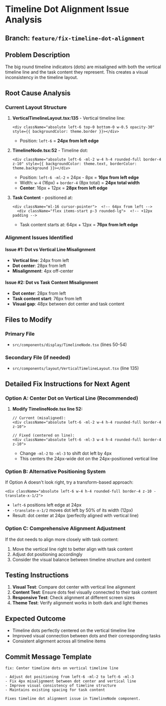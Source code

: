 # Timeline Dot Alignment Issue Analysis

## Branch: `feature/fix-timeline-dot-alignment`

## Problem Description
The big round timeline indicators (dots) are misaligned with both the vertical timeline line and the task content they represent. This creates a visual inconsistency in the timeline layout.

## Root Cause Analysis

### Current Layout Structure
1. **VerticalTimelineLayout.tsx:135** - Vertical timeline line:
   ```tsx
   <div className="absolute left-6 top-0 bottom-0 w-0.5 opacity-30" style={{ backgroundColor: theme.border }}></div>
   ```
   - Position: `left-6` = **24px from left edge**

2. **TimelineNode.tsx:52** - Timeline dot:
   ```tsx
   <div className="absolute left-6 -ml-2 w-4 h-4 rounded-full border-4 z-10" style={{ backgroundColor: theme.text, borderColor: theme.background }}></div>
   ```
   - Position: `left-6 -ml-2` = 24px - 8px = **16px from left edge**
   - Width: `w-4` (16px) + `border-4` (8px total) = **24px total width**
   - **Center**: 16px + 12px = **28px from left edge**

3. **Task Content** - positioned at:
   ```tsx
   <div className="ml-16 cursor-pointer">  <!-- 64px from left -->
     <div className="flex items-start p-3 rounded-lg">  <!-- +12px padding -->
   ```
   - Task content starts at: 64px + 12px = **76px from left edge**

### Alignment Issues Identified

#### Issue #1: Dot vs Vertical Line Misalignment
- **Vertical line**: 24px from left
- **Dot center**: 28px from left  
- **Misalignment**: 4px off-center

#### Issue #2: Dot vs Task Content Misalignment
- **Dot center**: 28px from left
- **Task content start**: 76px from left
- **Visual gap**: 48px between dot center and task content

## Files to Modify

### Primary File
- `src/components/display/TimelineNode.tsx` (lines 50-54)

### Secondary File (if needed)
- `src/components/layout/VerticalTimelineLayout.tsx` (line 135)

## Detailed Fix Instructions for Next Agent

### Option A: Center Dot on Vertical Line (Recommended)
1. **Modify TimelineNode.tsx line 52:**
   ```tsx
   // Current (misaligned):
   <div className="absolute left-6 -ml-2 w-4 h-4 rounded-full border-4 z-10">
   
   // Fixed (centered on line):
   <div className="absolute left-6 -ml-3 w-4 h-4 rounded-full border-4 z-10">
   ```
   - Change `-ml-2` to `-ml-3` to shift dot left by 4px
   - This centers the 24px-wide dot on the 24px-positioned vertical line

### Option B: Alternative Positioning System
If Option A doesn't look right, try a transform-based approach:
```tsx
<div className="absolute left-6 w-4 h-4 rounded-full border-4 z-10 -translate-x-1/2">
```
- `left-6` positions left edge at 24px
- `-translate-x-1/2` moves dot left by 50% of its width (12px)
- Result: dot center at 24px (perfectly aligned with vertical line)

### Option C: Comprehensive Alignment Adjustment
If the dot needs to align more closely with task content:
1. Move the vertical line right to better align with task content
2. Adjust dot positioning accordingly
3. Consider the visual balance between timeline structure and content

## Testing Instructions

1. **Visual Test**: Compare dot center with vertical line alignment
2. **Content Test**: Ensure dots feel visually connected to their task content
3. **Responsive Test**: Check alignment at different screen sizes
4. **Theme Test**: Verify alignment works in both dark and light themes

## Expected Outcome
- Timeline dots perfectly centered on the vertical timeline line
- Improved visual connection between dots and their corresponding tasks
- Consistent alignment across all timeline items

## Commit Message Template
```
fix: Center timeline dots on vertical timeline line

- Adjust dot positioning from left-6 -ml-2 to left-6 -ml-3
- Fix 4px misalignment between dot center and vertical line
- Improve visual consistency of timeline structure
- Maintains existing spacing for task content

Fixes timeline dot alignment issue in TimelineNode component.
```